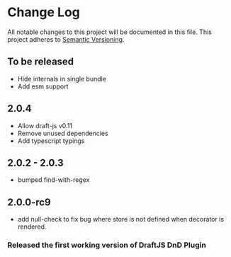 # Change Log

All notable changes to this project will be documented in this file.
This project adheres to [Semantic Versioning](http://semver.org/).

## To be released

- Hide internals in single bundle
- Add esm support

## 2.0.4

- Allow draft-js v0.11
- Remove unused dependencies
- Add typescript typings

## 2.0.2 - 2.0.3

- bumped find-with-regex

## 2.0.0-rc9

- add null-check to fix bug where store is not defined when decorator is rendered.

### Released the first working version of DraftJS DnD Plugin
